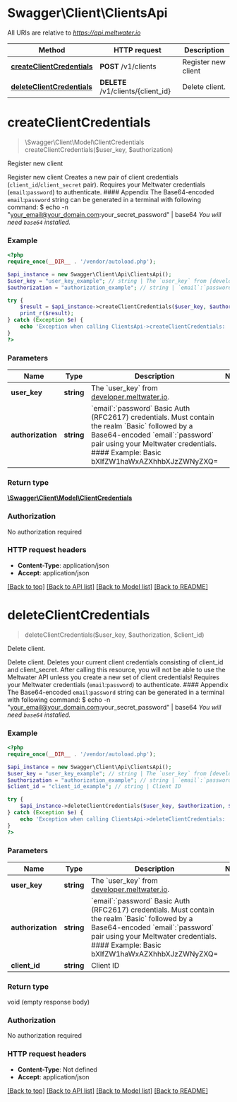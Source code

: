 # Swagger\Client\ClientsApi

All URIs are relative to *https://api.meltwater.io*

Method | HTTP request | Description
------------- | ------------- | -------------
[**createClientCredentials**](ClientsApi.md#createClientCredentials) | **POST** /v1/clients | Register new client
[**deleteClientCredentials**](ClientsApi.md#deleteClientCredentials) | **DELETE** /v1/clients/{client_id} | Delete client.


# **createClientCredentials**
> \Swagger\Client\Model\ClientCredentials createClientCredentials($user_key, $authorization)

Register new client

Register new client     Creates a new pair of client credentials (`client_id`/`client_secret` pair).  Requires your Meltwater credentials (`email`:`password`) to authenticate.   #### Appendix    The Base64-encoded `email`:`password` string can be generated in a terminal  with following command:        $ echo -n \"your_email@your_domain.com:your_secret_password\" | base64    <i>You will need `base64` installed.</i>

### Example
```php
<?php
require_once(__DIR__ . '/vendor/autoload.php');

$api_instance = new Swagger\Client\Api\ClientsApi();
$user_key = "user_key_example"; // string | The `user_key` from [developer.meltwater.io](https://developer.meltwater.io/admin/applications/).
$authorization = "authorization_example"; // string | `email`:`password`    Basic Auth (RFC2617) credentials. Must contain the realm `Basic` followed by a  Base64-encoded `email`:`password` pair using your Meltwater credentials.    #### Example:        Basic bXlfZW1haWxAZXhhbXJzZWNyZXQ=

try {
    $result = $api_instance->createClientCredentials($user_key, $authorization);
    print_r($result);
} catch (Exception $e) {
    echo 'Exception when calling ClientsApi->createClientCredentials: ', $e->getMessage(), PHP_EOL;
}
?>
```

### Parameters

Name | Type | Description  | Notes
------------- | ------------- | ------------- | -------------
 **user_key** | **string**| The &#x60;user_key&#x60; from [developer.meltwater.io](https://developer.meltwater.io/admin/applications/). |
 **authorization** | **string**| &#x60;email&#x60;:&#x60;password&#x60;    Basic Auth (RFC2617) credentials. Must contain the realm &#x60;Basic&#x60; followed by a  Base64-encoded &#x60;email&#x60;:&#x60;password&#x60; pair using your Meltwater credentials.    #### Example:        Basic bXlfZW1haWxAZXhhbXJzZWNyZXQ&#x3D; |

### Return type

[**\Swagger\Client\Model\ClientCredentials**](../Model/ClientCredentials.md)

### Authorization

No authorization required

### HTTP request headers

 - **Content-Type**: application/json
 - **Accept**: application/json

[[Back to top]](#) [[Back to API list]](../../README.md#documentation-for-api-endpoints) [[Back to Model list]](../../README.md#documentation-for-models) [[Back to README]](../../README.md)

# **deleteClientCredentials**
> deleteClientCredentials($user_key, $authorization, $client_id)

Delete client.

Delete client.    Deletes your current client credentials consisting of  client_id and client_secret. After calling this resource, you will not be able  to use the Meltwater API unless you create a new set of client credentials!  Requires your Meltwater credentials (`email`:`password`) to authenticate.   #### Appendix    The Base64-encoded `email`:`password` string can be generated in a terminal  with following command:        $ echo -n \"your_email@your_domain.com:your_secret_password\" | base64    <i>You will need `base64` installed.</i>

### Example
```php
<?php
require_once(__DIR__ . '/vendor/autoload.php');

$api_instance = new Swagger\Client\Api\ClientsApi();
$user_key = "user_key_example"; // string | The `user_key` from [developer.meltwater.io](https://developer.meltwater.io/admin/applications/).
$authorization = "authorization_example"; // string | `email`:`password`    Basic Auth (RFC2617) credentials. Must contain the realm `Basic` followed by a  Base64-encoded `email`:`password` pair using your Meltwater credentials.    #### Example:        Basic bXlfZW1haWxAZXhhbXJzZWNyZXQ=
$client_id = "client_id_example"; // string | Client ID

try {
    $api_instance->deleteClientCredentials($user_key, $authorization, $client_id);
} catch (Exception $e) {
    echo 'Exception when calling ClientsApi->deleteClientCredentials: ', $e->getMessage(), PHP_EOL;
}
?>
```

### Parameters

Name | Type | Description  | Notes
------------- | ------------- | ------------- | -------------
 **user_key** | **string**| The &#x60;user_key&#x60; from [developer.meltwater.io](https://developer.meltwater.io/admin/applications/). |
 **authorization** | **string**| &#x60;email&#x60;:&#x60;password&#x60;    Basic Auth (RFC2617) credentials. Must contain the realm &#x60;Basic&#x60; followed by a  Base64-encoded &#x60;email&#x60;:&#x60;password&#x60; pair using your Meltwater credentials.    #### Example:        Basic bXlfZW1haWxAZXhhbXJzZWNyZXQ&#x3D; |
 **client_id** | **string**| Client ID |

### Return type

void (empty response body)

### Authorization

No authorization required

### HTTP request headers

 - **Content-Type**: Not defined
 - **Accept**: application/json

[[Back to top]](#) [[Back to API list]](../../README.md#documentation-for-api-endpoints) [[Back to Model list]](../../README.md#documentation-for-models) [[Back to README]](../../README.md)

